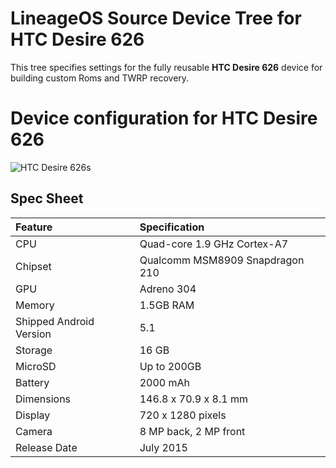 # LineageOS Source Device Tree for HTC Desire 626

This tree specifies settings for the fully reusable <strong>HTC Desire 626</strong> device for building custom Roms and TWRP recovery.


# Device configuration for HTC Desire 626
![HTC Desire 626s](http://cdn2.gsmarena.com/vv/pics/htc/htc-desire-626s-5.jpg "HTC Desire 626s")
## Spec Sheet

| Feature                 | Specification                     |
| :---------------------- | :-------------------------------- |
| CPU                     | Quad-core 1.9 GHz Cortex-A7       |
| Chipset                 | Qualcomm MSM8909 Snapdragon 210   |
| GPU                     | Adreno 304                        |
| Memory                  | 1.5GB RAM                         |
| Shipped Android Version | 5.1                               |
| Storage                 | 16 GB                              |
| MicroSD                 | Up to 200GB                       |
| Battery                 | 2000 mAh                          |
| Dimensions              | 146.8 x 70.9 x 8.1 mm             |
| Display                 | 720 x 1280 pixels                 |
| Camera                  | 8 MP back, 2 MP front             |
| Release Date            | July 2015                         |

